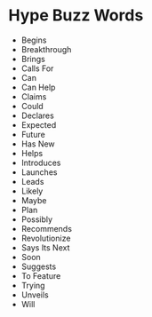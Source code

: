 # Hype Buzz Words

- Begins
- Breakthrough 
- Brings 
- Calls For
- Can
- Can Help
- Claims 
- Could 
- Declares
- Expected 
- Future 
- Has New
- Helps
- Introduces
- Launches 
- Leads
- Likely 
- Maybe
- Plan
- Possibly
- Recommends
- Revolutionize 
- Says Its Next
- Soon
- Suggests
- To Feature
- Trying 
- Unveils
- Will
